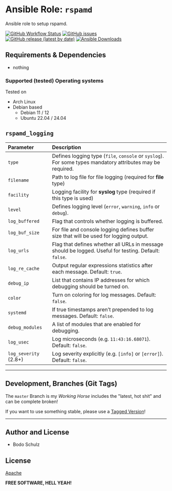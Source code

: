 
# Ansible Role:  `rspamd`

Ansible role to setup rspamd.

[![GitHub Workflow Status](https://img.shields.io/github/actions/workflow/status/bodsch/ansible-rspamd/main.yml?logo=github&branch=main)][ci]
[![GitHub issues](https://img.shields.io/github/issues/bodsch/ansible-rspamd)][issues]
[![GitHub release (latest by date)](https://img.shields.io/github/v/release/bodsch/ansible-rspamd)][releases]
[![Ansible Downloads](https://img.shields.io/ansible/role/d/bodsch/rspamd?logo=ansible)][galaxy]

[ci]: https://github.com/bodsch/ansible-rspamd/actions
[issues]: https://github.com/bodsch/ansible-rspamd/issues?q=is%3Aopen+is%3Aissue
[releases]: https://github.com/bodsch/ansible-rspamd/releases
[galaxy]: https://galaxy.ansible.com/ui/standalone/roles/bodsch/rspamd/


## Requirements & Dependencies

- nothing

### Supported (tested) Operating systems

Tested on

* Arch Linux
* Debian based
    - Debian 11 / 12
    - Ubuntu 22.04 / 24.04


## `rspamd_logging`

| Parameter             | Description |
| :----                 | :-----      |
| `type`                | Defines logging type (`file`, `console` or `syslog`). For some types mandatory attributes may be required. |
| `filename`            | Path to log file for file logging (required for **file** type) |
| `facility`            | Logging facility for **syslog** type (required if this type is used) |
| `level`               | Defines logging level (`error`, `warning`, `info` or `debug`). |
| `log_buffered`        | Flag that controls whether logging is buffered. |
| `log_buf_size`        | For file and console logging defines buffer size that will be used for logging output. |
| `log_urls`            | Flag that defines whether all URLs in message should be logged. Useful for testing. Default: `false`. |
| `log_re_cache`        | Output regular expressions statistics after each message. Default: `true`. |
| `debug_ip`            | List that contains IP addresses for which debugging should be turned on. |
| `color`               | Turn on coloring for log messages. Default: `false`. |
| `systemd`             | If true timestamps aren’t prepended to log messages. Default: `false`. |
| `debug_modules`       | A list of modules that are enabled for debugging. |
| `log_usec`            | Log microseconds (e.g. `11:43:16.68071`). Default: `false`. |
| `log_severity` (2.8+) | Log severity explicitly (e.g. `[info]` or `[error]`). Default: `false`. |

---

## Development,  Branches (Git Tags)

The `master` Branch is my *Working Horse* includes the "latest, hot shit" and can be complete broken!

If you want to use something stable, please use a [Tagged Version](https://github.com/bodsch/ansible-rspamd/tags)!

---

## Author and License

- Bodo Schulz

## License

[Apache](LICENSE)

**FREE SOFTWARE, HELL YEAH!**
